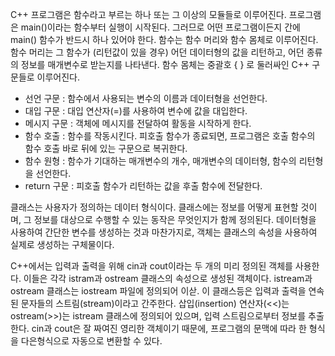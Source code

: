 C++ 프로그램은 함수라고 부르는 하나 또는 그 이상의 모듈들로 이루어진다. 프로그램은 main()이라는 함수부터 실행이 시작된다. 그러므로 어떤 프로그램이든지 간에 main() 함수가 반드시 하나 있어야 한다. 함수는 함수 머리와 함수 몸체로 이루어진다. 함수 머리는 그 함수가 (리턴값이 있을 경우) 어던 데이터형의 값을 리턴하고, 어던 종류의 정보를 매개변수로 받는지를 나타낸다. 함수 몸체는 중괄호 { } 로 둘러싸인 C++ 구문들로 이루어진다.

* 선언 구문 : 함수에서 사용되는 변수의 이름과 데이터형을 선언한다.
* 대입 구문 : 대입 연산자(=)를 사용하여 변수에 값을 대입한다.
* 메시지 구문 : 객체에 메시지를 전달하여 활동을 시작하게 한다.
* 함수 호출 : 함수를 작동시킨다. 피호출 함수가 종료되면, 프로그램은 호출 함수의 함수 호출 바로 뒤에 있는 구문으로 복귀한다. 
* 함수 원형 : 함수가 기대하는 매개변수의 개수, 매개변수의 데이터형, 함수의 리턴형을 선언한다.
* return 구문 : 피호출 함수가 리턴하는 값을 후출 함수에 전달한다.

클래스는 사용자가 정의하는 데이터 형식이다. 클래스에는 정보를 어떻게 표현할 것이며, 그 정보를 대상으로 수행할 수 있는 동작은 무엇인지가 함께 정의된다. 데이터형을 사용하여 간단한 변수를 생성하는 것과 마찬가지로, 객체는 클래스의 속성을 사용하여 실제로 생성하는 구체물이다. 

C++에서는 입력과 출력을 위해 cin과 cout이라는 두 개의 미리 정의된 객체를 사용한다. 이들은 각각 istram과 ostream 클래스의 속성으로 생성된 객체이다. istream과 ostream 클래스는 iostream 파일에 정의되어 이삳. 이 클래스등은 입력과 출력을 연속된 문자들의 스트림(stream)이라고 간주한다. 삽입(insertion) 연산자(<<)는 ostream(>>)는 istream 클래스에 정의되어 있으며, 입력 스트림으로부터 정보를 추출한다. cin과 cout은 잘 짜여진 영리한 객체이기 때문에, 프로그램의 문맥에 따라 한 형식을 다은형식으로 자동으로 변환할 수 있다. 